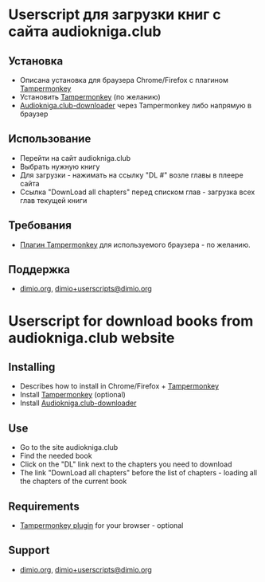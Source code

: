 # Userscript для загрузки книг с сайта audiokniga.club
## Установка
* Описана установка для браузера Chrome/Firefox с плагином [Tampermonkey](http://tampermonkey.net/)
* Установить [Tampermonkey](http://tampermonkey.net/) (по желанию)
* [Audiokniga.club-downloader](https://github.com/dimio/Audiokniga.club-Books-Downloader/raw/master/Audiokniga.club-downloader.user.js) через Tampermonkey  либо напрямую в браузер

## Использование
* Перейти на сайт audiokniga.club
* Выбрать нужную книгу
* Для загрузки - нажимать на ссылку "DL #" возле главы в плеере сайта
* Ссылка "DownLoad all chapters" перед списком глав - загрузка всех глав текущей книги

## Требования
* [Плагин Tampermonkey](http://tampermonkey.net/) для используемого браузера - по желанию.

## Поддержка
* [dimio.org](http://dimio.org), dimio+userscripts@dimio.org

# Userscript for download books from audiokniga.club website
## Installing
* Describes how to install in Chrome/Firefox + [Tampermonkey](http://tampermonkey.net/)
* Install [Tampermonkey](http://tampermonkey.net/) (optional)
* Install [Audiokniga.club-downloader](https://github.com/dimio/Audiokniga.club-Books-Downloader/raw/master/Audiokniga.club-downloader.user.js)

## Use
* Go to the site audiokniga.club
* Find the needed book
* Click on the "DL" link next to the chapters you need to download
* The link "DownLoad all chapters" before the list of chapters - loading all the chapters of the current book

## Requirements
* [Tampermonkey plugin](http://tampermonkey.net/) for your browser - optional

## Support
* [dimio.org](http://dimio.org), dimio+userscripts@dimio.org